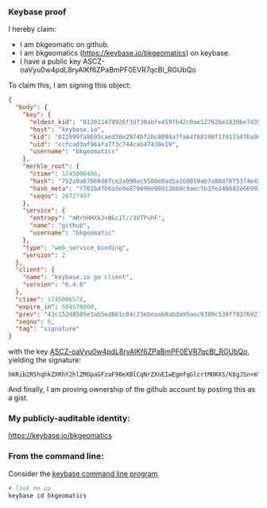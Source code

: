 ### Keybase proof

I hereby claim:

  * I am bkgeomatic on github.
  * I am bkgeomatics (https://keybase.io/bkgeomatics) on keybase.
  * I have a public key ASCZ-oaVyu0w4pdL8ryAlKf6ZPaBmPF0EVR7qcBl_RGUbQo

To claim this, I am signing this object:

```json
{
  "body": {
    "key": {
      "eldest_kid": "012011478926f3d730abfe459fb42c0ae127626e18306e7d35daffd5337bdcd44ef30a",
      "host": "keybase.io",
      "kid": "012099fa8695caed30e2974bf2bc8094a7fa64f68198f17411547ba9c065fd11946d0a",
      "uid": "ccfcad3af96afa7f3c744cab47438e19",
      "username": "bkgeomatics"
    },
    "merkle_root": {
      "ctime": 1745006486,
      "hash": "752a9a67668467ce2a090ac5580e8ad1a168859ab7a88d7875374e4205af19b3c67c8cfb6daf2ad32470f4c93af3c276207e4b04c22b3a53d21380117770aed7",
      "hash_meta": "f761bd7b6a3e9e879696e909136b0c9aec5b37e24b6d2e66992bbc02ce3cf75f",
      "seqno": 26727497
    },
    "service": {
      "entropy": "mRrhHHXk2+NGc1T//3VTPuhF",
      "name": "github",
      "username": "bkgeomatic"
    },
    "type": "web_service_binding",
    "version": 2
  },
  "client": {
    "name": "keybase.io go client",
    "version": "6.4.0"
  },
  "ctime": 1745006578,
  "expire_in": 504576000,
  "prev": "43c152d8585e3ab5ed661c04c23ebeaab0abda95aec9389c530f79376927366f",
  "seqno": 6,
  "tag": "signature"
}
```

with the key [ASCZ-oaVyu0w4pdL8ryAlKf6ZPaBmPF0EVR7qcBl_RGUbQo](https://keybase.io/bkgeomatics), yielding the signature:

```
hKRib2R5hqhkZXRhY2hlZMOpaGFzaF90eXBlCqNrZXnEIwEgmfqGlcrtMOKXS/K8gJSn+mT2gZjxdBFUe6nAZf0RlG0Kp3BheWxvYWTESpcCBsQgQ8FS2FheOrXtZhwEwj6+qrCr2pWuyTicUw95N2knNm/EIFsWMG+YJKo4Fcd13j0KsAcqhgbZXKN50HW/WytK+/NeAgHCo3NpZ8RAcxM4No/87bQOvySqLtmLkakFlW39Rn3ySGKG8h1OypDJWPr6s4DOuyqzLHxthuXthRsuK74zdYSF0zSJOaNvC6hzaWdfdHlwZSCkaGFzaIKkdHlwZQildmFsdWXEIKHlDUqOS62gP6NbWAWKKxIH1miQtRl0ayKljLGeH1wMo3RhZ80CAqd2ZXJzaW9uAQ==

```

And finally, I am proving ownership of the github account by posting this as a gist.

### My publicly-auditable identity:

https://keybase.io/bkgeomatics

### From the command line:

Consider the [keybase command line program](https://keybase.io/download).

```bash
# look me up
keybase id bkgeomatics
```
